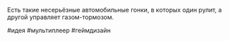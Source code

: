 Есть такие несерьёзные автомобильные гонки, в которых один рулит, а другой управляет газом-тормозом.

#идея #мультиплеер #геймдизайн